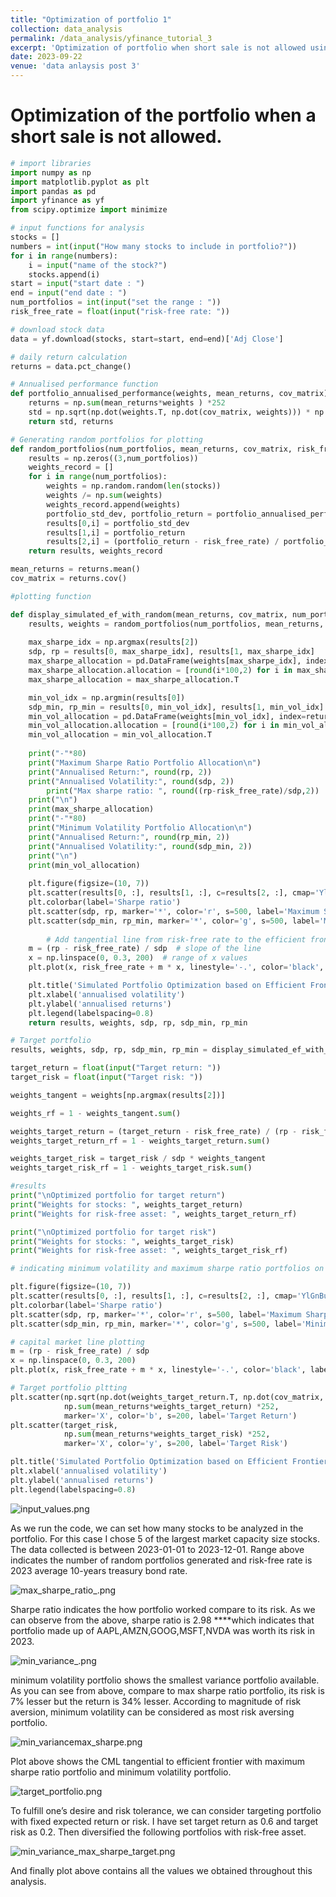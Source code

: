 ```yaml
---
title: "Optimization of portfolio 1"
collection: data_analysis
permalink: /data_analysis/yfinance_tutorial_3
excerpt: 'Optimization of portfolio when short sale is not allowed using python. And aslo allocation of riksy assets and risk-free assets in the targeting portfolio'
date: 2023-09-22
venue: 'data anlaysis post 3'
---
```


# Optimization of the portfolio when a short sale is not allowed.

```python
# import libraries 
import numpy as np
import matplotlib.pyplot as plt
import pandas as pd
import yfinance as yf
from scipy.optimize import minimize

# input functions for analysis
stocks = []
numbers = int(input("How many stocks to include in portfolio?"))
for i in range(numbers):
    i = input("name of the stock?")
    stocks.append(i)
start = input("start date : ")
end = input("end date : ")
num_portfolios = int(input("set the range : "))
risk_free_rate = float(input("risk-free rate: "))

# download stock data
data = yf.download(stocks, start=start, end=end)['Adj Close']

# daily return calculation
returns = data.pct_change()

# Annualised performance function
def portfolio_annualised_performance(weights, mean_returns, cov_matrix):
    returns = np.sum(mean_returns*weights ) *252
    std = np.sqrt(np.dot(weights.T, np.dot(cov_matrix, weights))) * np.sqrt(252)
    return std, returns

# Generating random portfolios for plotting
def random_portfolios(num_portfolios, mean_returns, cov_matrix, risk_free_rate):
    results = np.zeros((3,num_portfolios))
    weights_record = []
    for i in range(num_portfolios):
        weights = np.random.random(len(stocks))
        weights /= np.sum(weights)
        weights_record.append(weights)
        portfolio_std_dev, portfolio_return = portfolio_annualised_performance(weights, mean_returns, cov_matrix)
        results[0,i] = portfolio_std_dev
        results[1,i] = portfolio_return
        results[2,i] = (portfolio_return - risk_free_rate) / portfolio_std_dev
    return results, weights_record

mean_returns = returns.mean()
cov_matrix = returns.cov()
```

```python
#plotting function

def display_simulated_ef_with_random(mean_returns, cov_matrix, num_portfolios, risk_free_rate):
    results, weights = random_portfolios(num_portfolios, mean_returns, cov_matrix, risk_free_rate)
    
    max_sharpe_idx = np.argmax(results[2])
    sdp, rp = results[0, max_sharpe_idx], results[1, max_sharpe_idx]
    max_sharpe_allocation = pd.DataFrame(weights[max_sharpe_idx], index=returns.columns, columns=['allocation'])
    max_sharpe_allocation.allocation = [round(i*100,2) for i in max_sharpe_allocation.allocation]
    max_sharpe_allocation = max_sharpe_allocation.T

    min_vol_idx = np.argmin(results[0])
    sdp_min, rp_min = results[0, min_vol_idx], results[1, min_vol_idx]
    min_vol_allocation = pd.DataFrame(weights[min_vol_idx], index=returns.columns, columns=['allocation'])
    min_vol_allocation.allocation = [round(i*100,2) for i in min_vol_allocation.allocation]
    min_vol_allocation = min_vol_allocation.T
    
    print("-"*80)
    print("Maximum Sharpe Ratio Portfolio Allocation\n")
    print("Annualised Return:", round(rp, 2))
    print("Annualised Volatility:", round(sdp, 2))
		print("Max sharpe ratio: ", round((rp-risk_free_rate)/sdp,2))
    print("\n")
    print(max_sharpe_allocation)
    print("-"*80)
    print("Minimum Volatility Portfolio Allocation\n")
    print("Annualised Return:", round(rp_min, 2))
    print("Annualised Volatility:", round(sdp_min, 2))
    print("\n")
    print(min_vol_allocation)
    
    plt.figure(figsize=(10, 7))
    plt.scatter(results[0, :], results[1, :], c=results[2, :], cmap='YlGnBu', marker='o', s=10, alpha=0.3)
    plt.colorbar(label='Sharpe ratio')
    plt.scatter(sdp, rp, marker='*', color='r', s=500, label='Maximum Sharpe ratio')
    plt.scatter(sdp_min, rp_min, marker='*', color='g', s=500, label='Minimum volatility')
		
		# Add tangential line from risk-free rate to the efficient frontier
    m = (rp - risk_free_rate) / sdp  # slope of the line
    x = np.linspace(0, 0.3, 200)  # range of x values
    plt.plot(x, risk_free_rate + m * x, linestyle='-.', color='black', label='Capital Market Line')

    plt.title('Simulated Portfolio Optimization based on Efficient Frontier')
    plt.xlabel('annualised volatility')
    plt.ylabel('annualised returns')
    plt.legend(labelspacing=0.8)
    return results, weights, sdp, rp, sdp_min, rp_min
```

```python
# Target portfolio
results, weights, sdp, rp, sdp_min, rp_min = display_simulated_ef_with_random(mean_returns, cov_matrix, num_portfolios, risk_free_rate)

target_return = float(input("Target return: "))
target_risk = float(input("Target risk: "))

weights_tangent = weights[np.argmax(results[2])]

weights_rf = 1 - weights_tangent.sum()

weights_target_return = (target_return - risk_free_rate) / (rp - risk_free_rate) * weights_tangent
weights_target_return_rf = 1 - weights_target_return.sum()

weights_target_risk = target_risk / sdp * weights_tangent
weights_target_risk_rf = 1 - weights_target_risk.sum()
```

```python
#results
print("\nOptimized portfolio for target return")
print("Weights for stocks: ", weights_target_return)
print("Weights for risk-free asset: ", weights_target_return_rf)

print("\nOptimized portfolio for target risk")
print("Weights for stocks: ", weights_target_risk)
print("Weights for risk-free asset: ", weights_target_risk_rf)
```

```python
# indicating minimum volatility and maximum sharpe ratio portfolios on the plot

plt.figure(figsize=(10, 7))
plt.scatter(results[0, :], results[1, :], c=results[2, :], cmap='YlGnBu', marker='o', s=10, alpha=0.3)
plt.colorbar(label='Sharpe ratio')
plt.scatter(sdp, rp, marker='*', color='r', s=500, label='Maximum Sharpe ratio')
plt.scatter(sdp_min, rp_min, marker='*', color='g', s=500, label='Minimum volatility')

# capital market line plotting
m = (rp - risk_free_rate) / sdp
x = np.linspace(0, 0.3, 200)
plt.plot(x, risk_free_rate + m * x, linestyle='-.', color='black', label='Capital Market Line')

# Target portfolio pltting
plt.scatter(np.sqrt(np.dot(weights_target_return.T, np.dot(cov_matrix, weights_target_return))) * np.sqrt(252),
            np.sum(mean_returns*weights_target_return) *252,
            marker='X', color='b', s=200, label='Target Return')
plt.scatter(target_risk,
            np.sum(mean_returns*weights_target_risk) *252,
            marker='X', color='y', s=200, label='Target Risk')

plt.title('Simulated Portfolio Optimization based on Efficient Frontier')
plt.xlabel('annualised volatility')
plt.ylabel('annualised returns')
plt.legend(labelspacing=0.8)
```

![input_values.png](https://github.com/Anderson-Shin/anderson-shin.github.io/blob/master/images/input_values.png?raw=True)

As we run the code, we can set how many stocks to be analyzed in the portfolio. For this case I chose 5 of the largest market capacity size stocks. The data collected is between 2023-01-01 to 2023-12-01. Range above indicates the number of random portfolios generated and risk-free rate is 2023 average 10-years treasury bond rate.

![max_sharpe_ratio_.png](https://github.com/Anderson-Shin/anderson-shin.github.io/blob/master/images/max_sharpe_ratio_.png?raw=True)

Sharpe ratio indicates the how portfolio worked compare to its risk. As we can observe from the above, sharpe ratio is 2.98 ****which indicates that portfolio made up of AAPL,AMZN,GOOG,MSFT,NVDA was worth its risk in 2023.

![min_variance_.png](https://github.com/Anderson-Shin/anderson-shin.github.io/blob/master/images/min_variance_.png?raw=True)

minimum volatility portfolio shows the smallest variance portfolio available. As you can see from above, compare to max sharpe ratio portfolio, its risk is 7% lesser but the return is 34% lesser. According to magnitude of risk aversion, minimum volatility can be considered as most risk aversing portfolio. 

![min_variancemax_sharpe.png](https://github.com/Anderson-Shin/anderson-shin.github.io/blob/master/images/min_variancemax_sharpe.png?raw=True)

Plot above shows the CML tangential to efficient frontier with maximum sharpe ratio portfolio and minimum volatility portfolio.

![target_portfolio.png](https://github.com/Anderson-Shin/anderson-shin.github.io/blob/master/images/target_portfolio.png?raw=True)

To fulfill one’s desire and risk tolerance, we can consider targeting portfolio with fixed expected return or risk. I have set target return as 0.6 and target risk as 0.2.  Then diversified the following portfolios with risk-free asset. 

![min_variance_max_sharpe_target.png](https://github.com/Anderson-Shin/anderson-shin.github.io/blob/master/images/min_variance_max_sharpe_target.png?raw=True)

And finally plot above contains all the values we obtained throughout this analysis.